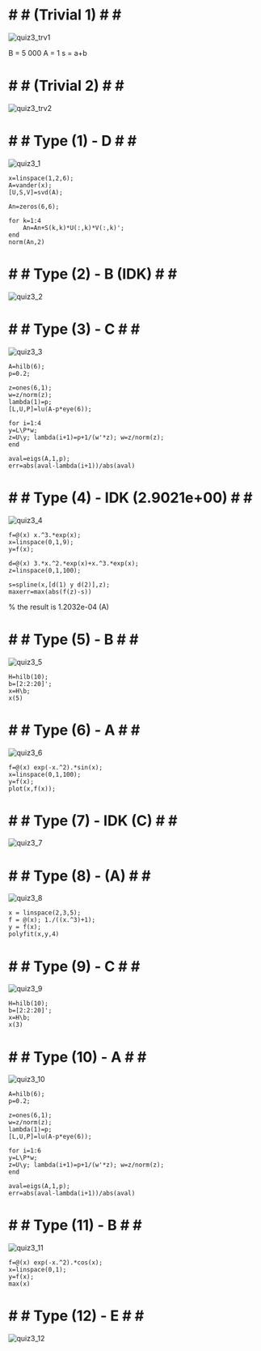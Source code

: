 # # # (Trivial 1) # # #
![quiz3_trv1](https://github.com/space-hippie0/matlab/assets/118982314/69f91ca8-776a-4ef6-886d-ff51f7628053)

B = 5 000
A = 1
s = a+b

# # # (Trivial 2) # # #
![quiz3_trv2](https://github.com/space-hippie0/matlab/assets/118982314/7db1f80e-1d68-43fa-acff-7078add6947e)



# # # Type (1) - D # # #
![quiz3_1](https://github.com/space-hippie0/matlab/assets/118982314/aac846c9-f3e6-4a46-a2d8-d47d0423c7c9)

```
x=linspace(1,2,6);
A=vander(x);
[U,S,V]=svd(A);
```
```
An=zeros(6,6);
```
```
for k=1:4
    An=An+S(k,k)*U(:,k)*V(:,k)';
end
norm(An,2)
```

# # # Type (2) - B (IDK) # # #
![quiz3_2](https://github.com/space-hippie0/matlab/assets/118982314/0e6c0a08-5313-44fd-a7eb-59dfaafd7ea1)




# # # Type (3) - C # # #
![quiz3_3](https://github.com/space-hippie0/matlab/assets/118982314/13031265-858e-4b4f-b160-22ee79215463)
```
A=hilb(6);
p=0.2;
```
```
z=ones(6,1);
w=z/norm(z);
lambda(1)=p;
[L,U,P]=lu(A-p*eye(6));
```
```
for i=1:4
y=L\P*w;
z=U\y; lambda(i+1)=p+1/(w'*z); w=z/norm(z);
end
```
```
aval=eigs(A,1,p);
err=abs(aval-lambda(i+1))/abs(aval)
```


# # # Type (4) - IDK (2.9021e+00) # # #
![quiz3_4](https://github.com/space-hippie0/matlab/assets/118982314/59b1ba03-19dc-43bc-b159-0dfcf6b01365)

```
f=@(x) x.^3.*exp(x);
x=linspace(0,1,9);
y=f(x);
```
```
d=@(x) 3.*x.^2.*exp(x)+x.^3.*exp(x);
z=linspace(0,1,100);
```
```
s=spline(x,[d(1) y d(2)],z);
maxerr=max(abs(f(z)-s))
```
% the result is 1.2032e-04 (A)



# # # Type (5) - B # # #
![quiz3_5](https://github.com/space-hippie0/matlab/assets/118982314/72eccbd1-c337-4cdd-b5ab-f0440495d47f)

```
H=hilb(10);
b=[2:2:20]';
x=H\b;
x(5)
```



# # # Type (6) - A # # #
![quiz3_6](https://github.com/space-hippie0/matlab/assets/118982314/594eef41-ccc0-4e70-b4eb-dce4a0dacca2)
```
f=@(x) exp(-x.^2).*sin(x); 
x=linspace(0,1,100);
y=f(x);
plot(x,f(x));
```



# # # Type (7) - IDK (C) # # #
![quiz3_7](https://github.com/space-hippie0/matlab/assets/118982314/0925033e-2fd1-47f1-b90a-39ecd12ca984)




# # # Type (8) - (A) # # #
![quiz3_8](https://github.com/space-hippie0/matlab/assets/118982314/cc2c82bb-4db1-49db-a102-f9d79b626641)
```
x = linspace(2,3,5);
f = @(x); 1./((x.^3)+1);
y = f(x);
polyfit(x,y,4)
```




# # # Type (9) - C # # #
![quiz3_9](https://github.com/space-hippie0/matlab/assets/118982314/51f749ee-efeb-4bae-9696-5b9c5eab8b75)

```
H=hilb(10);
b=[2:2:20]';
x=H\b;
x(3)
```



# # # Type (10) - A # # #
![quiz3_10](https://github.com/space-hippie0/matlab/assets/118982314/f95f42ab-8c99-4a60-82e9-7461a29a2095)

```
A=hilb(6);
p=0.2;
```
```
z=ones(6,1);
w=z/norm(z);
lambda(1)=p;
[L,U,P]=lu(A-p*eye(6));
```
```
for i=1:6
y=L\P*w;
z=U\y; lambda(i+1)=p+1/(w'*z); w=z/norm(z);
end
```
```
aval=eigs(A,1,p);
err=abs(aval-lambda(i+1))/abs(aval)
```

# # # Type (11) - B # # #
![quiz3_11](https://github.com/space-hippie0/matlab/assets/118982314/d2589da0-89a3-43c7-bb20-d2c52a9675b4)
```
f=@(x) exp(-x.^2).*cos(x); 
x=linspace(0,1);
y=f(x);
max(x)
```

# # # Type (12) - E # # #
![quiz3_12](https://github.com/space-hippie0/matlab/assets/118982314/ad4c8709-d273-4fe2-8cb7-7fe122f7a2d5)



